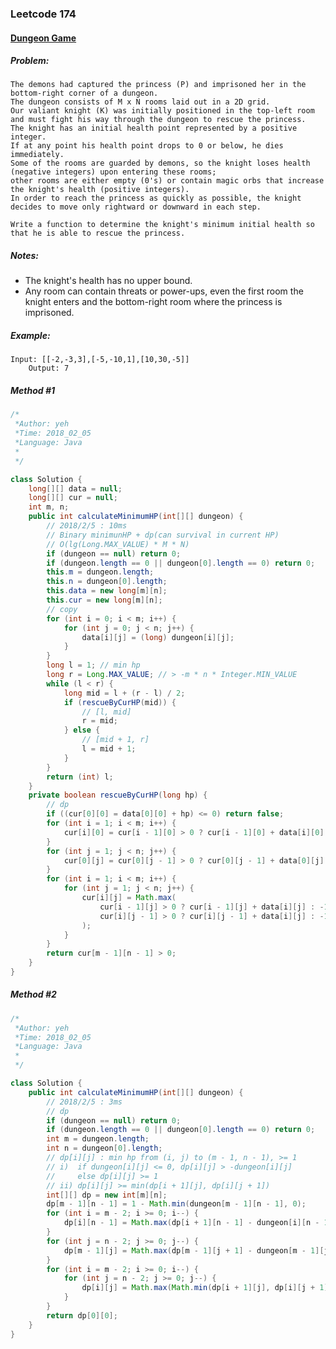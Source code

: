 


### Leetcode 174
#### [Dungeon Game](https://leetcode.com/problems/dungeon-game)

  

##### ***Problem:***

	The demons had captured the princess (P) and imprisoned her in the bottom-right corner of a dungeon. 
    The dungeon consists of M x N rooms laid out in a 2D grid. 
    Our valiant knight (K) was initially positioned in the top-left room and must fight his way through the dungeon to rescue the princess.
	The knight has an initial health point represented by a positive integer. 
	If at any point his health point drops to 0 or below, he dies immediately.
	Some of the rooms are guarded by demons, so the knight loses health (negative integers) upon entering these rooms; 
	other rooms are either empty (0's) or contain magic orbs that increase the knight's health (positive integers).
	In order to reach the princess as quickly as possible, the knight decides to move only rightward or downward in each step.

	Write a function to determine the knight's minimum initial health so that he is able to rescue the princess.

##### ***Notes:***
* The knight's health has no upper bound.
* Any room can contain threats or power-ups, even the first room the knight enters and the bottom-right room where the princess is imprisoned.
##### ***Example:***

    Input: [[-2,-3,3],[-5,-10,1],[10,30,-5]]
        Output: 7


##### *Method #1*
``` java
/*
 *Author: yeh
 *Time: 2018_02_05
 *Language: Java
 *
 */

class Solution {
    long[][] data = null;
    long[][] cur = null;
    int m, n;
    public int calculateMinimumHP(int[][] dungeon) {
        // 2018/2/5 : 10ms
        // Binary minimunHP + dp(can survival in current HP)
        // O(lg(Long.MAX_VALUE) * M * N)
        if (dungeon == null) return 0;
        if (dungeon.length == 0 || dungeon[0].length == 0) return 0;
        this.m = dungeon.length;
        this.n = dungeon[0].length;
        this.data = new long[m][n];
        this.cur = new long[m][n];
        // copy
        for (int i = 0; i < m; i++) {
            for (int j = 0; j < n; j++) {
                data[i][j] = (long) dungeon[i][j];
            }
        }
        long l = 1; // min hp
        long r = Long.MAX_VALUE; // > -m * n * Integer.MIN_VALUE
        while (l < r) {
            long mid = l + (r - l) / 2;
            if (rescueByCurHP(mid)) {
                // [l, mid]
                r = mid;
            } else {
                // [mid + 1, r]
                l = mid + 1;
            }
        }
        return (int) l;
    }
    private boolean rescueByCurHP(long hp) {
        // dp
        if ((cur[0][0] = data[0][0] + hp) <= 0) return false;
        for (int i = 1; i < m; i++) {
            cur[i][0] = cur[i - 1][0] > 0 ? cur[i - 1][0] + data[i][0] : -1;
        }
        for (int j = 1; j < n; j++) {
            cur[0][j] = cur[0][j - 1] > 0 ? cur[0][j - 1] + data[0][j] : -1;
        }
        for (int i = 1; i < m; i++) {
            for (int j = 1; j < n; j++) {
                cur[i][j] = Math.max(
                    cur[i - 1][j] > 0 ? cur[i - 1][j] + data[i][j] : -1, 
                    cur[i][j - 1] > 0 ? cur[i][j - 1] + data[i][j] : -1
                );
            }
        }
        return cur[m - 1][n - 1] > 0;
    }
}


```

##### *Method #2*
``` java
/*
 *Author: yeh
 *Time: 2018_02_05
 *Language: Java
 *
 */

class Solution {
    public int calculateMinimumHP(int[][] dungeon) {
        // 2018/2/5 : 3ms
        // dp
        if (dungeon == null) return 0;
        if (dungeon.length == 0 || dungeon[0].length == 0) return 0;
        int m = dungeon.length;
        int n = dungeon[0].length;
        // dp[i][j] : min hp from (i, j) to (m - 1, n - 1), >= 1
        // i)  if dungeon[i][j] <= 0, dp[i][j] > -dungeon[i][j]
        //     else dp[i][j] >= 1
        // ii) dp[i][j] >= min(dp[i + 1][j], dp[i][j + 1])
        int[][] dp = new int[m][n];
        dp[m - 1][n - 1] = 1 - Math.min(dungeon[m - 1][n - 1], 0);
        for (int i = m - 2; i >= 0; i--) {
            dp[i][n - 1] = Math.max(dp[i + 1][n - 1] - dungeon[i][n - 1], 1);
        }
        for (int j = n - 2; j >= 0; j--) {
            dp[m - 1][j] = Math.max(dp[m - 1][j + 1] - dungeon[m - 1][j], 1);
        }
        for (int i = m - 2; i >= 0; i--) {
            for (int j = n - 2; j >= 0; j--) {
                dp[i][j] = Math.max(Math.min(dp[i + 1][j], dp[i][j + 1]) - dungeon[i][j], 1);
            }
        }
        return dp[0][0];
    }
}



```





